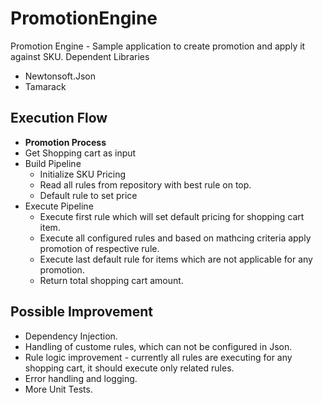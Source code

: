 # PromotionEngine
Promotion Engine - Sample application to create promotion and apply it against SKU.
Dependent Libraries 
- Newtonsoft.Json
- Tamarack

## Execution Flow
- **Promotion Process**
- Get Shopping cart as input
- Build Pipeline
  -  Initialize SKU Pricing
  -  Read all rules from repository with best rule on top.
  -  Default rule to set price
- Execute Pipeline  
  -  Execute first rule which will set default pricing for shopping cart item.
  -  Execute all configured rules and based on mathcing criteria apply promotion of respective rule.
  -  Execute last default rule for items which are not applicable for any promotion.
  -  Return total shopping cart amount.

## Possible Improvement
- Dependency Injection.
- Handling of custome rules, which can not be configured in Json.
- Rule logic improvement - currently all rules are executing for any shopping cart, it should execute only related rules.
- Error handling and logging.
- More Unit Tests.
